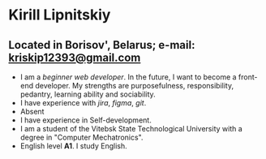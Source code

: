 # Kirill Lipnitskiy
## Located in Borisov', Belarus; e-mail: kriskip12393@gmail.com
* I am a *beginner web developer*. In the future, I want to become a  front-end developer. My strengths are purposefulness, responsibility, pedantry, learning ability and sociability.
* I have experience with *jira*, *figma*, *git*.
* Absent
* I have experience in Self-development.
* I am a student of the Vitebsk State Technological University with a degree in "Computer Mechatronics".
* English level **A1**. I study English.
